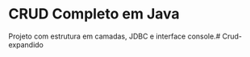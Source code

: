 # CRUD Completo em Java

Projeto com estrutura em camadas, JDBC e interface console.# Crud-expandido

